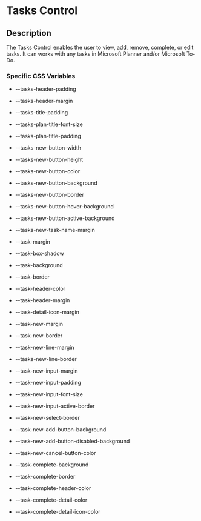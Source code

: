 # Tasks Control

## Description

The Tasks Control enables the user to view, add, remove, complete, or edit tasks. It can works with any tasks in Microsoft Planner and/or Microsoft To-Do.

### Specific CSS Variables
- --tasks-header-padding
- --tasks-header-margin 

- --tasks-title-padding
- --tasks-plan-title-font-size
- --tasks-plan-title-padding

- --tasks-new-button-width
- --tasks-new-button-height
- --tasks-new-button-color
- --tasks-new-button-background
- --tasks-new-button-border
- --tasks-new-button-hover-background
- --tasks-new-button-active-background

- --tasks-new-task-name-margin

- --task-margin
- --task-box-shadow
- --task-background
- --task-border

- --task-header-color
- --task-header-margin

- --task-detail-icon-margin

- --task-new-margin
- --task-new-border
- --task-new-line-margin
- --tasks-new-line-border
- --task-new-input-margin
- --task-new-input-padding
- --task-new-input-font-size
- --task-new-input-active-border
- --task-new-select-border

- --task-new-add-button-background
- --task-new-add-button-disabled-background
- --task-new-cancel-button-color


- --task-complete-background
- --task-complete-border
- --task-complete-header-color
- --task-complete-detail-color
- --task-complete-detail-icon-color
